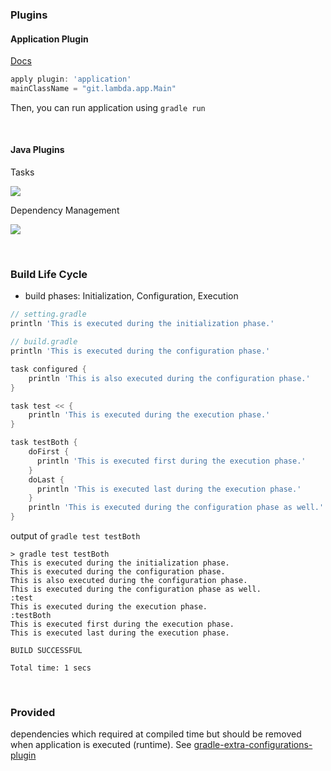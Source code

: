 
### Plugins

#### Application Plugin

[Docs](http://gradle.org/docs/current/userguide/application_plugin.html)


```gradle
apply plugin: 'application'
mainClassName = "git.lambda.app.Main"

```

Then, you can run application using `gradle run`

<br/>

#### Java Plugins

Tasks

![](http://gradle.org/docs/current/userguide/img/javaPluginTasks.png)

Dependency Management

![](http://www.sinking.in/blog/wp-content/uploads/2013/12/gradle_configurations_and_sourcesets-1024x276.png)



<br/>

### Build Life Cycle

- build phases: Initialization, Configuration, Execution

```gradle
// setting.gradle
println 'This is executed during the initialization phase.'

// build.gradle
println 'This is executed during the configuration phase.'

task configured {
    println 'This is also executed during the configuration phase.'
}

task test << {
    println 'This is executed during the execution phase.'
}

task testBoth {
    doFirst {
      println 'This is executed first during the execution phase.'
    }
    doLast {
      println 'This is executed last during the execution phase.'
    }
    println 'This is executed during the configuration phase as well.'
}
```

output of `gradle test testBoth`

```
> gradle test testBoth
This is executed during the initialization phase.
This is executed during the configuration phase.
This is also executed during the configuration phase.
This is executed during the configuration phase as well.
:test
This is executed during the execution phase.
:testBoth
This is executed first during the execution phase.
This is executed last during the execution phase.

BUILD SUCCESSFUL

Total time: 1 secs
```

<br/>

### Provided

dependencies which required at compiled time but should be removed when application is executed (runtime). See [gradle-extra-configurations-plugin](https://github.com/nebula-plugins/gradle-extra-configurations-plugin)
